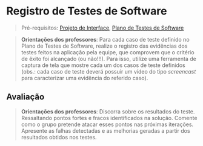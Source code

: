 # Registro de Testes de Software

> Pré-requisitos: [Projeto de Interface](04-projeto-de-interface.md), [Plano de Testes de Software](08-plano-de-testes-de-software.md)

> **Orientações dos professores**: Para cada caso de teste definido no Plano de Testes de Software, realize o registro das evidências dos testes feitos na aplicação pela equipe, que comprovem que o critério de êxito foi alcançado (ou não!!!). Para isso, utilize uma ferramenta de captura de tela que mostre cada um dos casos de teste definidos (obs.: cada caso de teste deverá possuir um vídeo do tipo _screencast_ para caracterizar uma evidência do referido caso).

## Avaliação

> **Orientações dos professores**: Discorra sobre os resultados do teste. Ressaltando pontos fortes e fracos identificados na solução. Comente como o grupo pretende atacar esses pontos nas próximas iterações. Apresente as falhas detectadas e as melhorias geradas a partir dos resultados obtidos nos testes.
